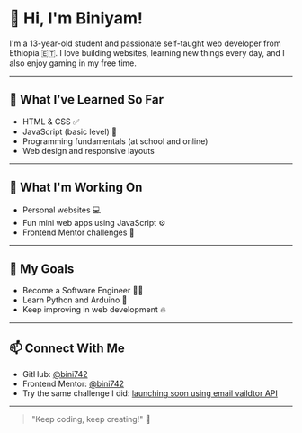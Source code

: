 # 👋 Hi, I'm Biniyam!

I'm a 13-year-old student and passionate self-taught web developer from Ethiopia 🇪🇹. I love building websites, learning new things every day, and I also enjoy gaming in my free time.

---

## 🧠 What I’ve Learned So Far
- HTML & CSS ✅  
- JavaScript (basic level) 🌱  
- Programming fundamentals (at school and online)  
- Web design and responsive layouts  

---

## 🚀 What I'm Working On
- Personal websites 💻  
- Fun mini web apps using JavaScript ⚙️  
- Frontend Mentor challenges 🎨  

---

## 🎯 My Goals
- Become a Software Engineer 👨‍💻  
- Learn Python and Arduino 🤖  
- Keep improving in web development 🔥  

---

## 📫 Connect With Me
- GitHub: [@bini742](https://github.com/bini742)  
- Frontend Mentor: [@bini742](https://www.frontendmentor.io/profile/bini742)  
- Try the same challenge I did: [launching soon using email vaildtor API]([https://www.frontendmentor.io/solutions/launching-soon-using-email-vaildtor-api-GzWfrJi0cM](https://www.frontendmentor.io/challenges/four-card-feature-section-weK1eFYK))

---

> "Keep coding, keep creating!" 🚀

